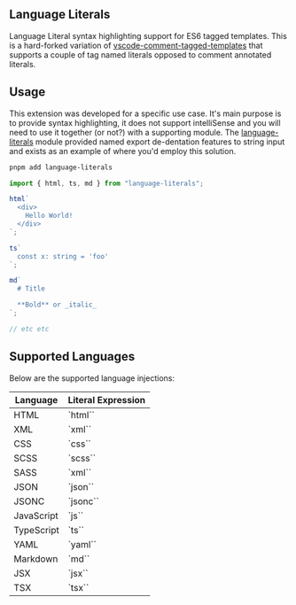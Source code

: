 ## Language Literals

Language Literal syntax highlighting support for ES6 tagged templates. This is a hard-forked variation of [vscode-comment-tagged-templates](https://github.com/mjbvz/vscode-comment-tagged-templates) that supports a couple of tag named literals opposed to comment annotated literals.

## Usage

This extension was developed for a specific use case. It's main purpose is to provide syntax highlighting, it does not support intelliSense and you will need to use it together (or not?) with a supporting module. The [language-literals](https://github.com/panoply/language-literals) module provided named export de-dentation features to string input and exists as an example of where you'd employ this solution.

```bash
pnpm add language-literals
```

<!-- prettier-ignore -->
```js
import { html, ts, md } from "language-literals";

html`
  <div>
    Hello World!
  </div>
`;

ts`
  const x: string = 'foo'
`;

md`
  # Title

  **Bold** or _italic_
`;

// etc etc

```

## Supported Languages

Below are the supported language injections:

| Language   | Literal Expression |
| ---------- | ------------------ |
| HTML       | `html\``           |
| XML        | `xml\``            |
| CSS        | `css\``            |
| SCSS       | `scss\``           |
| SASS       | `xml\``            |
| JSON       | `json\``           |
| JSONC      | `jsonc\``          |
| JavaScript | `js\``             |
| TypeScript | `ts\``             |
| YAML       | `yaml\``           |
| Markdown   | `md\``             |
| JSX        | `jsx\``            |
| TSX        | `tsx\``            |
